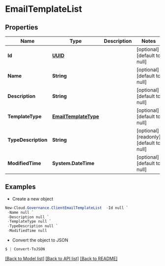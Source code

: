 # EmailTemplateList
## Properties

Name | Type | Description | Notes
------------ | ------------- | ------------- | -------------
**Id** | [**UUID**](UUID.md) |  | [optional] [default to null]
**Name** | **String** |  | [optional] [default to null]
**Description** | **String** |  | [optional] [default to null]
**TemplateType** | [**EmailTemplateType**](EmailTemplateType.md) |  | [optional] [default to null]
**TypeDescription** | **String** |  | [optional] [readonly] [default to null]
**ModifiedTime** | **System.DateTime** |  | [optional] [default to null]

## Examples

- Create a new object
```powershell
New-Cloud.Governance.ClientEmailTemplateList  -Id null `
 -Name null `
 -Description null `
 -TemplateType null `
 -TypeDescription null `
 -ModifiedTime null
```

- Convert the object to JSON
```powershell
$ | Convert-ToJSON
```


[[Back to Model list]](../README.md#documentation-for-models) [[Back to API list]](../README.md#documentation-for-api-endpoints) [[Back to README]](../README.md)

